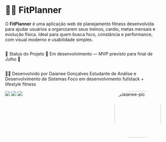 # 🏋️‍♀️ FitPlanner

O **FitPlanner** é uma aplicação web de planejamento fitness desenvolvida para ajudar usuários a organizarem seus treinos, cardio, metas mensais e evolução física. Ideal para quem busca foco, constância e performance, com visual moderno e usabilidade simples.
##
📌 Status do Projeto
🚧 Em desenvolvimento — MVP previsto para final de Julho 🚀

##
👩‍💻 Desenvolvido por
Daianee Gonçalves
Estudante de Análise e Desenvolvimento de Sistemas
Foco em desenvolvimento fullstack + lifestyle fitness

  <div> 
  <a href="https://instagram.com/daigoncs" target="_blank"><img src="https://img.shields.io/badge/-Instagram-%23E4405F?style=for-the-badge&logo=instagram&logoColor=white" target="_blank"></a>
  <a href = "mailto:daianeegoncs@gmail.com"><img src="https://img.shields.io/badge/-Gmail-%23333?style=for-the-badge&logo=gmail&logoColor=white" target="_blank"></a>
  <a href="https://www.linkedin.com/in/daianegoncalves" target="_blank"><img src="https://img.shields.io/badge/-LinkedIn-%230077B5?style=for-the-badge&logo=linkedin&logoColor=white" target="_blank"></a> 
  <img align="right" alt="Daianee-pic" height="150" style="border-radius:50px;" src="https://avatars.githubusercontent.com/u/95250588?v=4">
  </div>
